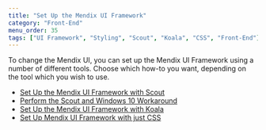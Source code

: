 ```yaml
---
title: "Set Up the Mendix UI Framework"
category: "Front-End"
menu_order: 35
tags: ["UI Framework", "Styling", "Scout", "Koala", "CSS", "Front-End"]
---
```


To change the Mendix UI, you can set up the Mendix UI Framework using a number of different tools. Choose which how-to you want, depending on the tool which you wish to use.

* [Set Up the Mendix UI Framework with Scout](setup-mendix-ui-framework-with-scout)
* [Perform the Scout and Windows 10 Workaround](perform-scout-and-windows-10-workaround)
* [Set Up the Mendix UI Framework with Koala](setup-mendix-ui-framework-with-koala)
* [Set Up Mendix UI Framework with just CSS](setup-mendix-ui-framework-with-just-css)

